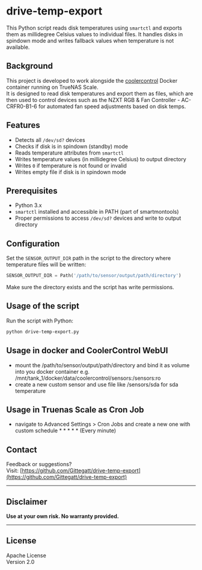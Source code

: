 # drive-temp-export

This Python script reads disk temperatures using `smartctl` and exports them as millidegree Celsius values to individual files. It handles disks in spindown mode and writes fallback values when temperature is not available.

## Background

This project is developed to work alongside the [coolercontrol](https://gitlab.com/coolercontrol/coolercontrol) Docker container running on TrueNAS Scale.  
It is designed to read disk temperatures and export them as files, which are then used to control devices such as the NZXT RGB & Fan Controller - AC-CRFR0-B1-6 for automated fan speed adjustments based on disk temps.

## Features

- Detects all `/dev/sd?` devices
- Checks if disk is in spindown (standby) mode
- Reads temperature attributes from `smartctl`
- Writes temperature values (in millidegree Celsius) to output directory
- Writes `0` if temperature is not found or invalid
- Writes empty file if disk is in spindown mode

## Prerequisites

- Python 3.x
- `smartctl` installed and accessible in PATH (part of smartmontools)
- Proper permissions to access `/dev/sd?` devices and write to output directory

## Configuration

Set the `SENSOR_OUTPUT_DIR` path in the script to the directory where temperature files will be written:

```python
SENSOR_OUTPUT_DIR = Path('/path/to/sensor/output/path/directory')
```

Make sure the directory exists and the script has write permissions.

## Usage of the script

Run the script with Python:

```bash
python drive-temp-export.py
```

## Usage in docker and CoolerControl WebUI
- mount the /path/to/sensor/output/path/directory and bind it as volume into you docker container
    e.g. /mnt/tank_1/docker/data/coolercontrol/sensors:/sensors:ro
- create a new custom sensor and use file like /sensors/sda for sda temperature

## Usage in Truenas Scale as Cron Job
- navigate to Advanced Settings  > Cron Jobs and create a new one with custom schedule * * * * *  (Every minute)

## Contact

Feedback or suggestions?  
Visit: [https://github.com/Gittegatt/drive-temp-export](https://github.com/Gittegatt/drive-temp-export)

---

## Disclaimer

**Use at your own risk. No warranty provided.**

---

## License

Apache License  
Version 2.0

